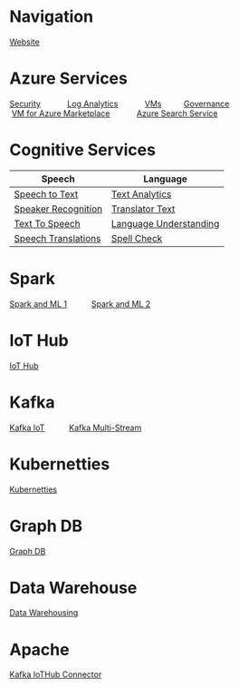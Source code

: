 # Navigation
[Website](https://microshak.github.io/MicroNotes/)



# Azure Services

[Security](https://microshak.github.io/MicroNotes/Notes.html?path=Azure/SecurityInAzure)  &nbsp; &nbsp; &nbsp; &nbsp; &nbsp; &nbsp;[Log Analytics](https://microshak.github.io/MicroNotes/Notes.html?path=Azure/LogAnalytics)  &nbsp; &nbsp; &nbsp; &nbsp; &nbsp; &nbsp;[VMs](https://microshak.github.io/MicroNotes/Notes.html?path=Azure/VMs)&nbsp; &nbsp; &nbsp; &nbsp; &nbsp;&nbsp;[Governance](https://microshak.github.io/MicroNotes/Notes.html?path=Azure/Governance) &nbsp; &nbsp; &nbsp; &nbsp; &nbsp; &nbsp;[VM&nbsp;for&nbsp;Azure&nbsp;Marketplace](https://microshak.github.io/MicroNotes/Notes.html?path=Azure/VMImageForMarketPlace)
&nbsp; &nbsp; &nbsp; &nbsp; &nbsp; &nbsp;[Azure Search Service](https://microshak.github.io/MicroNotes/Notes.html?path=Azure/AzureSearchService) 



# Cognitive Services

| Speech        | Language  |
| ------------- | -------------|
| [Speech to Text](https://microshak.github.io/MicroNotes/Notes.html?path=CognitiveServices/Speech/SpeechToText) | [Text Analytics](https://microshak.github.io/MicroNotes/Notes.html?path=CognitiveServices/Language/TextAnalytics) |
| [Speaker Recognition](https://microshak.github.io/MicroNotes/Notes.html?path=CognitiveServices/Speech/SpeakerRecognition) | [Translator Text](https://microshak.github.io/MicroNotes/Notes.html?path=CognitiveServices/Language/TranslatorText) |
| [Text To Speech](https://microshak.github.io/MicroNotes/Notes.html?path=CognitiveServices/Speech/TextToSpeech) | [Language Understanding](https://microshak.github.io/MicroNotes/Notes.html?path=CognitiveServices/Language/LanguageUnderstanding) |
| [Speech Translations](https://microshak.github.io/MicroNotes/Notes.html?path=CognitiveServices/Speech/SpeechTranslations) | [Spell Check](https://microshak.github.io/MicroNotes/Notes.html?path=CognitiveServices/Language/SpellCheck) |


    
# Spark
[Spark and ML 1](https://microshak.github.io/MicroNotes/Notes.html?path=BigData/Spark/Spark1)&nbsp; &nbsp; &nbsp; &nbsp; &nbsp; &nbsp;[Spark and ML 2](https://microshak.github.io/MicroNotes/Notes.html?path=BigData/Spark/Spark2)

# IoT Hub
[IoT Hub](https://microshak.github.io/MicroNotes/Notes.html?path=Azure/IoTHub)

# Kafka
[Kafka IoT](https://microshak.github.io/MicroNotes/Notes.html?path=BigData/Kafka/IoT)&nbsp; &nbsp; &nbsp; &nbsp; &nbsp; &nbsp;[Kafka Multi-Stream](https://microshak.github.io/MicroNotes/Notes.html?path=BigData/Kafka/Streams)

# Kubernetties
[Kubernetties](https://microshak.github.io/MicroNotes/Notes.html?path=Containers/Kubernetties/AKS)

# Graph DB
[Graph DB](https://microshak.github.io/MicroNotes/Notes.html?path=BigData/Graph/Gremlin)

# Data Warehouse
[Data Warehousing](https://microshak.github.io/MicroNotes/Notes.html?path=BigData/datawarehouse/Intro)





# Apache
[Kafka IoTHub Connector](https://microshak.github.io/MicroNotes/Notes.html?path=Apache/IoTHubKafka) 

